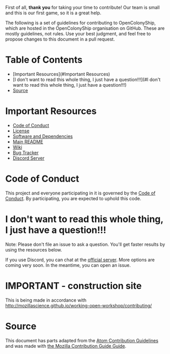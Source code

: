 First of all, **thank you** for taking your time to contribute!
Our team is small and this is our first game, so it is a great help.

The following is a set of guidelines for contributing to OpenColonyShip, which are hosted in the OpenColonyShip organisation on GitHub. These are mostly guidelines, not rules. Use your best judgment, and feel free to propose changes to this document in a pull request.

# Table of Contents

* [Important Resources](#Important Resources)
* [I don't want to read this whole thing, I just have a question!!!](#I don't want to read this whole thing, I just have a question!!!)
* [Source](#Source)

# Important Resources

* [Code of Conduct](CODE_OF_CONDUCT.md)
* [License](LICENSE.md)
* [Software and Dependencies](SOFTWARE.md)
* [Main README](README.md)
* [Wiki](https://github.com/OpenColonyShip/OpenColonyShip/wiki)
* [Bug Tracker](https://github.com/OpenColonyShip/OpenColonyShip/issues)
* [Discord Server](https://discord.gg/XFtdUg)

# Code of Conduct

This project and everyone participating in it is governed by the [Code of Conduct](CODE_OF_CONDUCT.md). By participating, you are expected to uphold this code.

# I don't want to read this whole thing, I just have a question!!!

Note: Please don't file an issue to ask a question. You'll get faster results by using the resources below.

If you use Discord, you can chat at the [official server](https://discord.gg/XFtdUg).
More options are coming very soon. In the meantime, you can open an issue.

# IMPORTANT - construction site

This is being made in accordance with http://mozillascience.github.io/working-open-workshop/contributing/

# Source

This document has parts adapted from the [Atom Contribution Guidelines](https://github.com/atom/atom/blob/master/CONTRIBUTING.md) and was made with [the Mozilla Contribution Guide Guide](http://mozillascience.github.io/working-open-workshop/contributing/).
